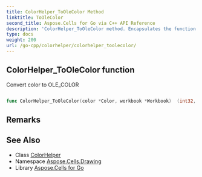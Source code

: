 ```yaml
---
title: ColorHelper_ToOleColor Method 
linktitle: ToOleColor
second_title: Aspose.Cells for Go via C++ API Reference
description: 'ColorHelper_ToOleColor method. Encapsulates the function that represents toolecolor in Go.'
type: docs
weight: 200
url: /go-cpp/colorhelper/colorhelper_toolecolor/
---
```


## ColorHelper_ToOleColor function

Convert color to OLE_COLOR

```go

func ColorHelper_ToOleColor(color *Color, workbook *Workbook)  (int32,  error) 

```

## Remarks


## See Also

* Class [ColorHelper](../)
* Namespace [Aspose.Cells.Drawing](../../)
* Library [Aspose.Cells for Go](../../../)
